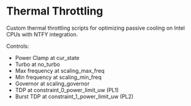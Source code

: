 # Thermal Throttling
Custom thermal throttling scripts for optimizing passive cooling on Intel CPUs with NTFY integration.

Controls:
- Power Clamp at cur_state
- Turbo at no_turbo
- Max frequency at scaling_max_freq
- Min frequency at scaling_min_freq
- Governor at scaling_governor
- TDP at constraint_0_power_limit_uw (PL1)
- Burst TDP at constraint_1_power_limit_uw (PL2)
